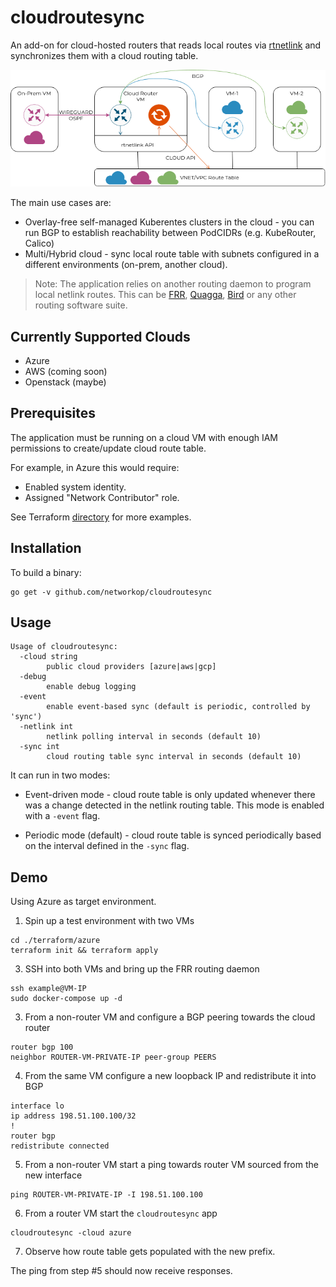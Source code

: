 # cloudroutesync
An add-on for cloud-hosted routers that reads local routes via [rtnetlink](https://man7.org/linux/man-pages/man7/rtnetlink.7.html) and synchronizes them with a cloud routing table.

![](./image.png)

The main use cases are:

* Overlay-free self-managed Kuberentes clusters in the cloud - you can run BGP to establish reachability between PodCIDRs (e.g. KubeRouter, Calico)
* Multi/Hybrid cloud - sync local route table with subnets configured in a different environments (on-prem, another cloud).

> Note: The application relies on another routing daemon to program local netlink routes. This can be [FRR](http://docs.frrouting.org/en/latest/), [Quagga](https://www.nongnu.org/quagga/docs/quagga.html), [Bird](https://bird.network.cz/) or any other routing software suite.

## Currently Supported Clouds

* Azure
* AWS (coming soon)
* Openstack (maybe)


## Prerequisites

The application must be running on a cloud VM with enough IAM permissions to create/update cloud route table.

For example, in Azure this would require:

* Enabled system identity.
* Assigned "Network Contributor" role.

See Terraform [directory](./terraform) for more examples.

## Installation

To build a binary:

```
go get -v github.com/networkop/cloudroutesync
```

## Usage

```
Usage of cloudroutesync:
  -cloud string
    	public cloud providers [azure|aws|gcp]
  -debug
    	enable debug logging
  -event
    	enable event-based sync (default is periodic, controlled by 'sync')
  -netlink int
    	netlink polling interval in seconds (default 10)
  -sync int
    	cloud routing table sync interval in seconds (default 10)
```

It can run in two modes:

* Event-driven mode - cloud route table is only updated whenever there was a change detected in the netlink routing table. This mode is enabled with a `-event` flag.

* Periodic mode (default) - cloud route table is synced periodically based on the interval defined in the `-sync` flag.

## Demo

Using Azure as target environment.

1. Spin up a test environment with two VMs

```
cd ./terraform/azure
terraform init && terraform apply 
```

3. SSH into both VMs and bring up the FRR routing daemon

```
ssh example@VM-IP
sudo docker-compose up -d
```

3. From a non-router VM and configure a BGP peering towards the cloud router

```
router bgp 100
neighbor ROUTER-VM-PRIVATE-IP peer-group PEERS
```

4. From the same VM configure a new loopback IP and redistribute it into BGP

```
interface lo
ip address 198.51.100.100/32
!
router bgp 
redistribute connected
```


5. From a non-router VM start a ping towards router VM sourced from the new interface

```
ping ROUTER-VM-PRIVATE-IP -I 198.51.100.100
```

6. From a router VM start the `cloudroutesync` app 

```
cloudroutesync -cloud azure 
```

7. Observe how route table gets populated with the new prefix.

The ping from step #5 should now receive responses.
